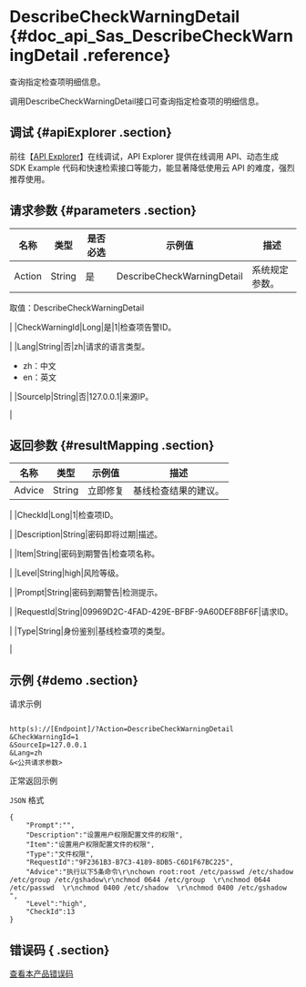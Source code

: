 # DescribeCheckWarningDetail {#doc_api_Sas_DescribeCheckWarningDetail .reference}

查询指定检查项明细信息。

调用DescribeCheckWarningDetail接口可查询指定检查项的明细信息。

## 调试 {#apiExplorer .section}

前往【[API Explorer](https://api.aliyun.com/#product=Sas&api=DescribeCheckWarningDetail)】在线调试，API Explorer 提供在线调用 API、动态生成 SDK Example 代码和快速检索接口等能力，能显著降低使用云 API 的难度，强烈推荐使用。

## 请求参数 {#parameters .section}

|名称|类型|是否必选|示例值|描述|
|--|--|----|---|--|
|Action|String|是|DescribeCheckWarningDetail|系统规定参数。

 取值：DescribeCheckWarningDetail

 |
|CheckWarningId|Long|是|1|检查项告警ID。

 |
|Lang|String|否|zh|请求的语言类型。

 -   zh：中文
-   en：英文

 |
|SourceIp|String|否|127.0.0.1|来源IP。

 |

## 返回参数 {#resultMapping .section}

|名称|类型|示例值|描述|
|--|--|---|--|
|Advice|String|立即修复|基线检查结果的建议。

 |
|CheckId|Long|1|检查项ID。

 |
|Description|String|密码即将过期|描述。

 |
|Item|String|密码到期警告|检查项名称。

 |
|Level|String|high|风险等级。

 |
|Prompt|String|密码到期警告|检测提示。

 |
|RequestId|String|09969D2C-4FAD-429E-BFBF-9A60DEF8BF6F|请求ID。

 |
|Type|String|身份鉴别|基线检查项的类型。

 |

## 示例 {#demo .section}

请求示例

``` {#request_demo}

http(s)://[Endpoint]/?Action=DescribeCheckWarningDetail
&CheckWarningId=1
&SourceIp=127.0.0.1
&Lang=zh
&<公共请求参数>

```

正常返回示例

`JSON` 格式

``` {#json_return_success_demo}
{
	"Prompt":"",
	"Description":"设置用户权限配置文件的权限",
	"Item":"设置用户权限配置文件的权限",
	"Type":"文件权限",
	"RequestId":"9F2361B3-B7C3-4189-8DB5-C6D1F67BC225",
	"Advice":"执行以下5条命令\r\nchown root:root /etc/passwd /etc/shadow /etc/group /etc/gshadow\r\nchmod 0644 /etc/group  \r\nchmod 0644 /etc/passwd  \r\nchmod 0400 /etc/shadow  \r\nchmod 0400 /etc/gshadow  ",
	"Level":"high",
	"CheckId":13
}
```

## 错误码 { .section}

[查看本产品错误码](https://error-center.aliyun.com/status/product/Sas)

